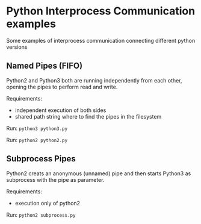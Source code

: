 # Python Interprocess Communication examples
Some examples of interprocess communication connecting different python versions

## Named Pipes (FIFO)
Python2 and Python3 both are running independently from each other, opening the pipes to perform read and write.

Requirements:
- independent execution of both sides
- shared path string where to find the pipes in the filesystem

Run: `python3 python3.py`

Run: `python2 python2.py`

## Subprocess Pipes
Python2 creats an anonymous (unnamed) pipe and then starts Python3 as subprocess with the pipe as parameter.

Requirements:
- execution only of python2

Run: `python2 subprocess.py`